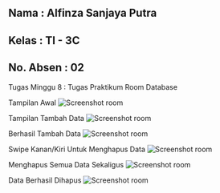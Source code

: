 ## Nama      : Alfinza Sanjaya Putra
## Kelas     : TI - 3C
## No. Absen : 02

Tugas Minggu 8 : Tugas Praktikum Room Database

Tampilan Awal
![Screenshot room](images/01.png)

Tampilan Tambah Data 
![Screenshot room](images/02.png)

Berhasil Tambah Data
![Screenshot room](images/03.png)

Swipe Kanan/Kiri Untuk Menghapus Data
![Screenshot room](images/04.png)

Menghapus Semua Data Sekaligus
![Screenshot room](images/05.png)

Data Berhasil Dihapus
![Screenshot room](images/06.png)

